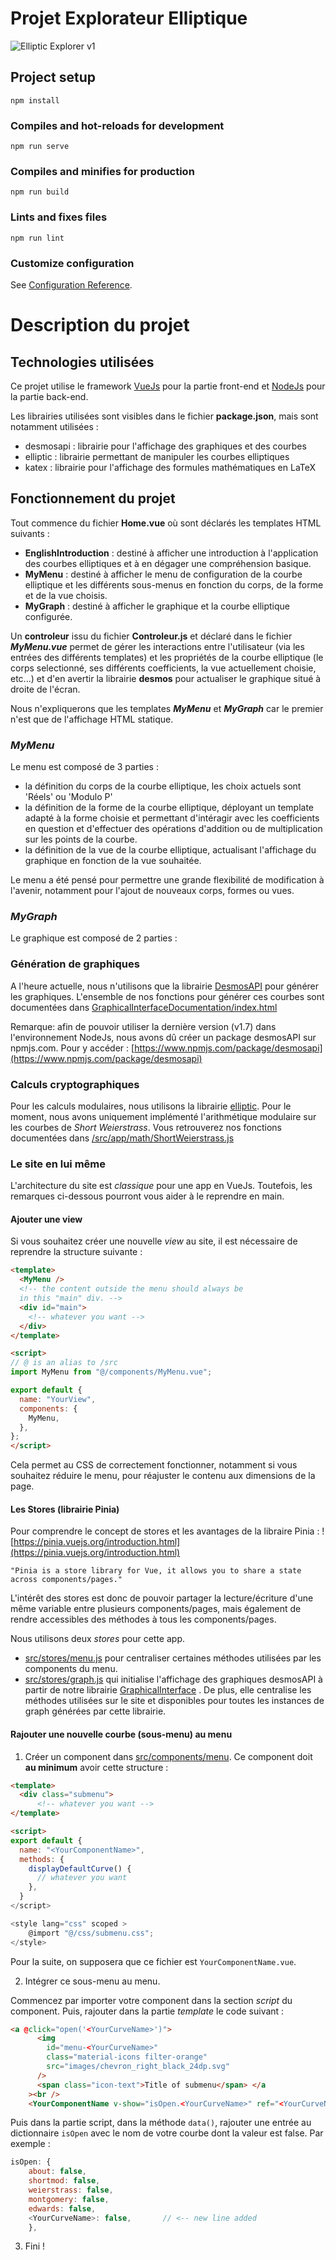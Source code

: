 # Projet Explorateur Elliptique

![Elliptic Explorer v1](https://i.imgur.com/vnKWUWQ.gif)

## Project setup
```
npm install
```

### Compiles and hot-reloads for development
```
npm run serve
```

### Compiles and minifies for production
```
npm run build
```

### Lints and fixes files
```
npm run lint
```

### Customize configuration
See [Configuration Reference](https://cli.vuejs.org/config/).

 
# Description du projet

## Technologies utilisées

Ce projet utilise le framework [VueJs](https://vuejs.org/) pour la partie front-end et [NodeJs](https://nodejs.org/en/) pour la partie back-end.

Les librairies utilisées sont visibles dans le fichier **package.json**, mais sont notamment utilisées : 
- desmosapi : librairie pour l'affichage des graphiques et des courbes
- elliptic : librairie permettant de manipuler les courbes elliptiques
- katex : librairie pour l'affichage des formules mathématiques en LaTeX

## Fonctionnement du projet 

Tout commence du fichier **Home.vue** où sont déclarés les templates HTML suivants : 
- **EnglishIntroduction** : destiné à afficher une introduction à l'application des courbes elliptiques et à en dégager une compréhension basique.
- **MyMenu** : destiné à afficher le menu de configuration de la courbe elliptique et les différents sous-menus en fonction du corps, de la forme et de la vue choisis.
-  **MyGraph** : destiné à afficher le graphique et la courbe elliptique configurée.

Un **controleur** issu du fichier **Controleur.js** et déclaré dans le fichier ***MyMenu.vue*** permet de gérer les interactions entre l'utilisateur (via les entrées des différents templates) et les propriétés de la courbe elliptique (le corps selectionné, ses différents coefficients, la vue actuellement choisie, etc...) et d'en avertir la librairie **desmos** pour actualiser le graphique situé à droite de l'écran.

Nous n'expliquerons que les templates ***MyMenu*** et ***MyGraph*** car le premier n'est que de l'affichage HTML statique.

### ***MyMenu***
 
Le menu est composé de 3 parties : 
- la définition du corps de la courbe elliptique, les choix actuels sont 'Réels' ou 'Modulo P'
- la définition de la forme de la courbe elliptique, déployant un template adapté à la forme choisie et permettant d'intéragir avec les coefficients en question et d'effectuer des opérations d'addition ou de multiplication sur les points de la courbe.
- la définition de la vue de la courbe elliptique, actualisant l'affichage du graphique en fonction de la vue souhaitée.

Le menu a été pensé pour permettre une grande flexibilité de modification à l'avenir, notamment pour l'ajout de nouveaux corps, formes ou vues.

### ***MyGraph***

Le graphique est composé de 2 parties :
### Génération de graphiques

A l'heure actuelle, nous n'utilisons que la librairie [DesmosAPI](https://www.desmos.com/api/v1.7/docs/index.html) pour générer les graphiques.
L'ensemble de nos fonctions pour générer ces courbes sont documentées dans [GraphicalInterfaceDocumentation/index.html](https://github.com/DanielArian/elliptic-explorer/blob/main/GraphicalInterfaceDocumentation/index.html)

Remarque: afin de pouvoir utiliser la dernière version (v1.7) dans l'environnement NodeJs, nous avons dû créer un package desmosAPI
sur npmjs.com. Pour y accéder : [https://www.npmjs.com/package/desmosapi](https://www.npmjs.com/package/desmosapi)

### Calculs cryptographiques

Pour les calculs modulaires, nous utilisons la librairie [elliptic](https://github.com/indutny/elliptic).
Pour le moment, nous avons uniquement implémenté l'arithmétique modulaire sur les courbes de *Short Weierstrass*.
Vous retrouverez nos fonctions documentées dans [/src/app/math/ShortWeierstrass.js](https://github.com/DanielArian/elliptic-explorer/blob/main/src/app/math/ShortWeierstrass.js)

### Le site en lui même

L'architecture du site est *classique* pour une app en VueJs.
Toutefois, les remarques ci-dessous pourront vous aider à le reprendre en main.

#### Ajouter une view

Si vous souhaitez créer une nouvelle *view* au site, il est nécessaire de reprendre la structure
suivante :

```html
<template>
  <MyMenu />
  <!-- the content outside the menu should always be
  in this "main" div. -->
  <div id="main">
    <!-- whatever you want -->
  </div>
</template>

<script>
// @ is an alias to /src
import MyMenu from "@/components/MyMenu.vue";

export default {
  name: "YourView",
  components: {
    MyMenu,
  },
};
</script>
```

Cela permet au CSS de correctement fonctionner, notamment si vous souhaitez réduire
le menu, pour réajuster le contenu aux dimensions de la page.

#### Les Stores (librairie Pinia)

Pour comprendre le concept de stores et les avantages de la libraire Pinia : 
![https://pinia.vuejs.org/introduction.html](https://pinia.vuejs.org/introduction.html)

`"Pinia is a store library for Vue, it allows you to share a state across components/pages."`

L'intérêt des stores est donc de pouvoir partager la lecture/écriture d'une même variable entre plusieurs components/pages, mais également de rendre accessibles des méthodes à tous les components/pages.

Nous utilisons deux *stores* pour cette app. 

- [src/stores/menu.js](https://github.com/DanielArian/elliptic-explorer/blob/main/src/stores/menu.js) pour centraliser certaines méthodes utilisées par les components du menu.
- [src/stores/graph.js](https://github.com/DanielArian/elliptic-explorer/blob/main/src/stores/graph.js) qui initialise l'affichage des graphiques desmosAPI à partir de notre librairie 
[GraphicalInterface](https://github.com/DanielArian/elliptic-explorer/tree/main/src/app/graph) .
De plus, elle centralise les méthodes utilisées sur le site et disponibles pour toutes les 
instances de graph générées par cette librairie. 

#### Rajouter une nouvelle courbe (sous-menu) au menu

1. Créer un component dans [src/components/menu](https://github.com/DanielArian/elliptic-explorer/tree/main/src/components/menu). Ce component doit **au minimum** avoir cette structure :

```html
<template>
  <div class="submenu">
      <!-- whatever you want -->
</template>

<script>
export default {
  name: "<YourComponentName>",
  methods: {
    displayDefaultCurve() {
      // whatever you want
    },
  }
</script>

<style lang="css" scoped >
    @import "@/css/submenu.css";
</style>
```

Pour la suite, on supposera que ce fichier est `YourComponentName.vue`.

2. Intégrer ce sous-menu au menu. 

Commencez par importer votre component dans la section *script* du component. Puis, rajouter dans
la partie *template* le code suivant :

```html
<a @click="open('<YourCurveName>')">
      <img
        id="menu-<YourCurveName>"
        class="material-icons filter-orange"
        src="images/chevron_right_black_24dp.svg"
      />
      <span class="icon-text">Title of submenu</span> </a
    ><br />
    <YourComponentName v-show="isOpen.<YourCurveName>" ref="<YourCurveName>" />
```

Puis dans la partie script, dans la méthode `data()`, rajouter une entrée au dictionnaire
`isOpen` avec le nom de votre courbe dont la valeur est false. Par exemple :

```js
isOpen: {
    about: false,
    shortmod: false,
    weierstrass: false,
    montgomery: false,
    edwards: false,
    <YourCurveName>: false,       // <-- new line added
    },
```

3. Fini !
